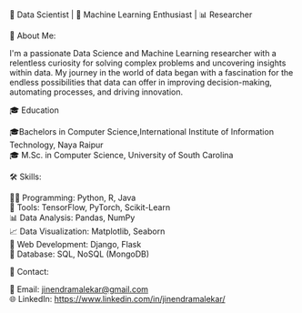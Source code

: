 
🔬 Data Scientist | 🤖 Machine Learning Enthusiast | 📊 Researcher

🌟 About Me:

I'm a passionate Data Science and Machine Learning researcher with a relentless curiosity for solving complex problems and uncovering insights within data. My journey in the world of data began with a fascination for the endless possibilities that data can offer in improving decision-making, automating processes, and driving innovation.

🎓 Education

🎓Bachelors in Computer Science,International Institute of Information Technology, Naya Raipur <br>
🎓 M.Sc. in Computer Science, University of South Carolina

🛠 Skills:


👩‍💻 Programming: Python, R, Java<br>
🔢 Tools: TensorFlow, PyTorch, Scikit-Learn<br>
📊 Data Analysis: Pandas, NumPy<br>
📈 Data Visualization: Matplotlib, Seaborn<br>
🐍 Web Development: Django, Flask<br>
📜 Database: SQL, NoSQL (MongoDB)<br>

📧 Contact:

📧 Email: jinendramalekar@gmail.com<br>
🌐 LinkedIn:  https://www.linkedin.com/in/jinendramalekar/


